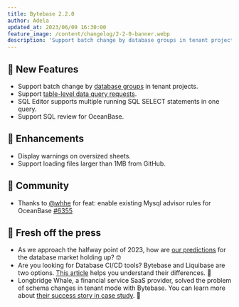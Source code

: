 ```yaml
---
title: Bytebase 2.2.0
author: Adela
updated_at: 2023/06/09 16:30:00
feature_image: /content/changelog/2-2-0-banner.webp
description: 'Support batch change by database groups in tenant projects; Support table-level data query requests; SQL Editor supports multiple running SQL SELECT statements in one query; Support SQL review for OceanBase.'
---
```


## 🚀 New Features

- Support batch change by [database groups](https://docs.bytebase.com/change-database/batch-change/#change-databases-from-database-groups) in tenant projects.
- Support [table-level data query requests](https://docs.bytebase.com/security/database-permission/query/#apply-for-querier-role-at-table-level).
- SQL Editor supports multiple running SQL SELECT statements in one query.
- Support SQL review for OceanBase.

## 🎄 Enhancements

- Display warnings on oversized sheets.
- Support loading files larger than 1MB from GitHub.

## 🎠 Community

- Thanks to [@whhe](https://github.com/whhe) for feat: enable existing Mysql advisor rules for OceanBase [#6355](https://github.com/bytebase/bytebase/pull/6355)

## 📰 Fresh off the press

- As we approach the halfway point of 2023, how are [our predictions](/blog/database-review-2022/) for the database market holding up? 🤓
- Are you looking for Database CI/CD tools? Bytebase and Liquibase are two options. [This article](/blog/bytebase-vs-liquibase/) helps you understand their differences. 👀
- Longbridge Whale, a financial service SaaS provider, solved the problem of schema changes in tenant mode with Bytebase. You can learn more about [their success story in case study](/blog/longbridge-case-study/). 🥳

<IncludeBlock url="/docs/get-started/install/install-upgrade"></IncludeBlock>
